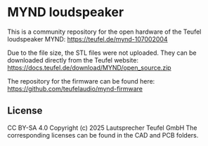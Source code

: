 # MYND loudspeaker 
This is a community repository for the open hardware of the Teufel loudspeaker MYND: https://teufel.de/mynd-107002004

Due to the file size, the STL files were not uploaded. They can be downloaded directly from the Teufel website: https://docs.teufel.de/download/MYND/open_source.zip

The repository for the firmware can be found here: https://github.com/teufelaudio/mynd-firmware

## License 
CC BY-SA 4.0 Copyright (c) 2025 Lautsprecher Teufel GmbH
The corresponding licenses can be found in the CAD and PCB folders.

